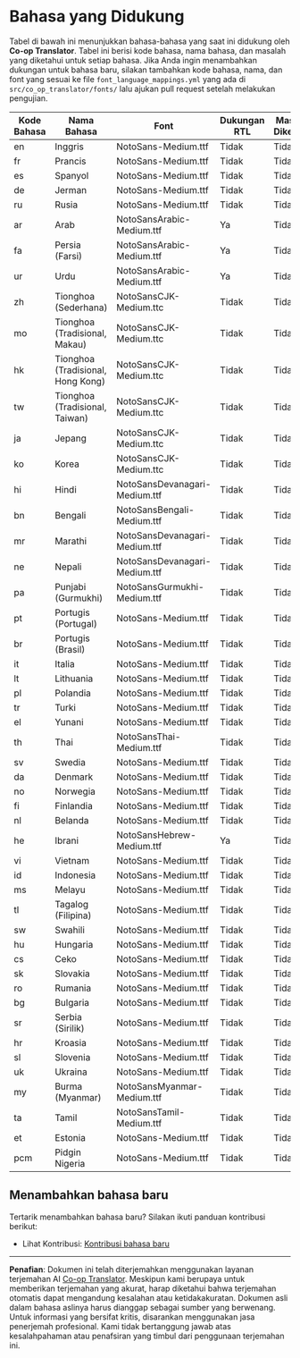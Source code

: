 <!--
CO_OP_TRANSLATOR_METADATA:
{
  "original_hash": "40660d83d2792201cad4aec9fdf25a29",
  "translation_date": "2025-10-22T13:59:40+00:00",
  "source_file": "getting_started/supported-languages.md",
  "language_code": "id"
}
-->
# Bahasa yang Didukung

Tabel di bawah ini menunjukkan bahasa-bahasa yang saat ini didukung oleh **Co-op Translator**. Tabel ini berisi kode bahasa, nama bahasa, dan masalah yang diketahui untuk setiap bahasa. Jika Anda ingin menambahkan dukungan untuk bahasa baru, silakan tambahkan kode bahasa, nama, dan font yang sesuai ke file `font_language_mappings.yml` yang ada di `src/co_op_translator/fonts/` lalu ajukan pull request setelah melakukan pengujian.

| Kode Bahasa   | Nama Bahasa                | Font                              | Dukungan RTL | Masalah Diketahui |
|---------------|---------------------------|-----------------------------------|--------------|-------------------|
| en            | Inggris                   | NotoSans-Medium.ttf               | Tidak        | Tidak             |
| fr            | Prancis                   | NotoSans-Medium.ttf               | Tidak        | Tidak             |
| es            | Spanyol                   | NotoSans-Medium.ttf               | Tidak        | Tidak             |
| de            | Jerman                    | NotoSans-Medium.ttf               | Tidak        | Tidak             |
| ru            | Rusia                     | NotoSans-Medium.ttf               | Tidak        | Tidak             |
| ar            | Arab                      | NotoSansArabic-Medium.ttf         | Ya           | Tidak             |
| fa            | Persia (Farsi)            | NotoSansArabic-Medium.ttf         | Ya           | Tidak             |
| ur            | Urdu                      | NotoSansArabic-Medium.ttf         | Ya           | Tidak             |
| zh            | Tionghoa (Sederhana)      | NotoSansCJK-Medium.ttc            | Tidak        | Tidak             |
| mo            | Tionghoa (Tradisional, Makau) | NotoSansCJK-Medium.ttc        | Tidak        | Tidak             |
| hk            | Tionghoa (Tradisional, Hong Kong) | NotoSansCJK-Medium.ttc     | Tidak        | Tidak             |
| tw            | Tionghoa (Tradisional, Taiwan) | NotoSansCJK-Medium.ttc       | Tidak        | Tidak             |
| ja            | Jepang                    | NotoSansCJK-Medium.ttc            | Tidak        | Tidak             |
| ko            | Korea                     | NotoSansCJK-Medium.ttc            | Tidak        | Tidak             |
| hi            | Hindi                     | NotoSansDevanagari-Medium.ttf     | Tidak        | Tidak             |
| bn            | Bengali                   | NotoSansBengali-Medium.ttf        | Tidak        | Tidak             |
| mr            | Marathi                   | NotoSansDevanagari-Medium.ttf     | Tidak        | Tidak             |
| ne            | Nepali                    | NotoSansDevanagari-Medium.ttf     | Tidak        | Tidak             |
| pa            | Punjabi (Gurmukhi)        | NotoSansGurmukhi-Medium.ttf       | Tidak        | Tidak             |
| pt            | Portugis (Portugal)       | NotoSans-Medium.ttf               | Tidak        | Tidak             |
| br            | Portugis (Brasil)         | NotoSans-Medium.ttf               | Tidak        | Tidak             |
| it            | Italia                    | NotoSans-Medium.ttf               | Tidak        | Tidak             |
| lt            | Lithuania                 | NotoSans-Medium.ttf               | Tidak        | Tidak             |
| pl            | Polandia                  | NotoSans-Medium.ttf               | Tidak        | Tidak             |
| tr            | Turki                     | NotoSans-Medium.ttf               | Tidak        | Tidak             |
| el            | Yunani                    | NotoSans-Medium.ttf               | Tidak        | Tidak             |
| th            | Thai                      | NotoSansThai-Medium.ttf           | Tidak        | Tidak             |
| sv            | Swedia                    | NotoSans-Medium.ttf               | Tidak        | Tidak             |
| da            | Denmark                   | NotoSans-Medium.ttf               | Tidak        | Tidak             |
| no            | Norwegia                  | NotoSans-Medium.ttf               | Tidak        | Tidak             |
| fi            | Finlandia                 | NotoSans-Medium.ttf               | Tidak        | Tidak             |
| nl            | Belanda                   | NotoSans-Medium.ttf               | Tidak        | Tidak             |
| he            | Ibrani                    | NotoSansHebrew-Medium.ttf         | Ya           | Tidak             |
| vi            | Vietnam                   | NotoSans-Medium.ttf               | Tidak        | Tidak             |
| id            | Indonesia                 | NotoSans-Medium.ttf               | Tidak        | Tidak             |
| ms            | Melayu                    | NotoSans-Medium.ttf               | Tidak        | Tidak             |
| tl            | Tagalog (Filipina)        | NotoSans-Medium.ttf               | Tidak        | Tidak             |
| sw            | Swahili                   | NotoSans-Medium.ttf               | Tidak        | Tidak             |
| hu            | Hungaria                  | NotoSans-Medium.ttf               | Tidak        | Tidak             |
| cs            | Ceko                      | NotoSans-Medium.ttf               | Tidak        | Tidak             |
| sk            | Slovakia                  | NotoSans-Medium.ttf               | Tidak        | Tidak             |
| ro            | Rumania                   | NotoSans-Medium.ttf               | Tidak        | Tidak             |
| bg            | Bulgaria                  | NotoSans-Medium.ttf               | Tidak        | Tidak             |
| sr            | Serbia (Sirilik)          | NotoSans-Medium.ttf               | Tidak        | Tidak             |
| hr            | Kroasia                   | NotoSans-Medium.ttf               | Tidak        | Tidak             |
| sl            | Slovenia                  | NotoSans-Medium.ttf               | Tidak        | Tidak             |
| uk            | Ukraina                   | NotoSans-Medium.ttf               | Tidak        | Tidak             |
| my            | Burma (Myanmar)           | NotoSansMyanmar-Medium.ttf        | Tidak        | Tidak             |
| ta            | Tamil                     | NotoSansTamil-Medium.ttf          | Tidak        | Tidak             |
| et            | Estonia                   | NotoSans-Medium.ttf               | Tidak        | Tidak             |
| pcm           | Pidgin Nigeria            | NotoSans-Medium.ttf               | Tidak        | Tidak             |

## Menambahkan bahasa baru

Tertarik menambahkan bahasa baru? Silakan ikuti panduan kontribusi berikut:

- Lihat Kontribusi: <a href="../CONTRIBUTING.md#contribute-a-new-language">Kontribusi bahasa baru</a>

---

**Penafian**:
Dokumen ini telah diterjemahkan menggunakan layanan terjemahan AI [Co-op Translator](https://github.com/Azure/co-op-translator). Meskipun kami berupaya untuk memberikan terjemahan yang akurat, harap diketahui bahwa terjemahan otomatis dapat mengandung kesalahan atau ketidakakuratan. Dokumen asli dalam bahasa aslinya harus dianggap sebagai sumber yang berwenang. Untuk informasi yang bersifat kritis, disarankan menggunakan jasa penerjemah profesional. Kami tidak bertanggung jawab atas kesalahpahaman atau penafsiran yang timbul dari penggunaan terjemahan ini.